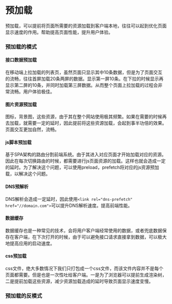 # 预加载

预加载，可以提前将页面所需要的资源加载到客户端本地，往往可以起到优化页面显示速度的作用。帮助提高页面性能，提升用户体验。

### 预加载的模式
#### 接口数据预加载
在移动端上拉加载的列表页，虽然页面只显示其中10条数据，但是为了页面交互的流畅，往往首屏加载20条两屏的数据。显示第一屏10条。在下拉的时候显示再显示第二屏的10条，并同时加载第三屏数据。从而整个页面上拉加载的过程会非常流畅。用户体验极佳。

#### 图片资源预加载
图标，背景图，这些资源，由于其在整个网站使用极其频繁。如果在需要的时候再去加载，就需要一定的延时，因此提前将这些资源加载，会起到事半功倍的效果。页面交互更加自然，流畅。

#### js脚本预加载
基于SPA架构的路由分割前端系统。由于其进入对应页面才开始加载对应的资源。因此在每次切换路由的时候，都需要进行js页面资源的加载。这样也就会造成一定的延时。为了解决这个问题，可以使用preload，prefetch将对应的js资源预加载，以解决这个问题。

#### DNS预解析
DNS解析会造成一定延时，因此使用`<link rel="dns-prefetch" href="//domain.com">`可以提升DNS解析速度。提高前端性能。

#### 数据缓存
数据缓存也是一种常见的技术，会将用户客户端经常使用的数据，或者兜底数据保存在客户端，在下次打开的时候，由于可以避免接口请求直接拿到数据，可以极大地提高应用的启动速度。

#### css预加载
css文件，绝大多数情况下我们只打包成一个css文件，而该文件内容并不是每个页面都需要。但是也是一次性吐给客户端。一是为了浏览器可以提前生成渲染树，二是提前加载这些资源，减少资源加载造成的延时导致页面显示速度变慢。

### 预加载的反模式



